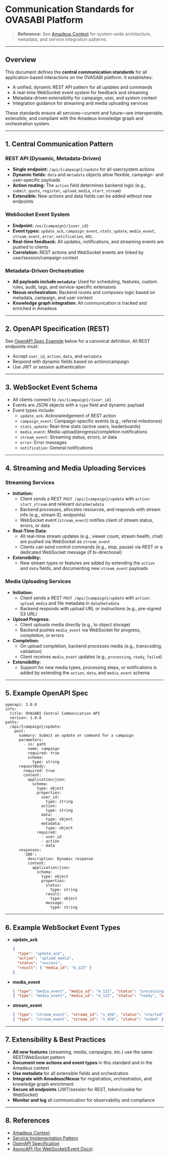 # Communication Standards for OVASABI Platform

> **Reference:** See [Amadeus Context](../amadeus/amadeus_context.md) for system-wide architecture,
> metadata, and service integration patterns.

---

## Overview

This document defines the **central communication standards** for all application-based interactions
on the OVASABI platform. It establishes:

- A unified, dynamic REST API pattern for all updates and commands
- A real-time WebSocket event system for feedback and streaming
- Metadata-driven extensibility for campaign, user, and system context
- Integration guidance for streaming and media uploading services

These standards ensure all services—current and future—are interoperable, extensible, and compliant
with the Amadeus knowledge graph and orchestration system.

---

## 1. Central Communication Pattern

### REST API (Dynamic, Metadata-Driven)

- **Single endpoint:** `/api/{campaign}/update` for all user/system actions
- **Dynamic fields:** `data` and `metadata` objects allow flexible, campaign- and user-specific
  payloads
- **Action routing:** The `action` field determines backend logic (e.g., `submit_quote`, `register`,
  `upload_media`, `start_stream`)
- **Extensible:** New actions and data fields can be added without new endpoints

### WebSocket Event System

- **Endpoint:** `/ws/{campaign}/{user_id}`
- **Event types:** `update_ack`, `campaign_event`, `stats_update`, `media_event`, `stream_event`,
  `error`, `notification`, etc.
- **Real-time feedback:** All updates, notifications, and streaming events are pushed to clients
- **Correlation:** REST actions and WebSocket events are linked by user/session/campaign context

### Metadata-Driven Orchestration

- **All payloads include `metadata`:** Used for scheduling, features, custom rules, audit, tags, and
  service-specific extensions
- **Nexus orchestration:** Backend routes and composes logic based on metadata, campaign, and user
  context
- **Knowledge graph integration:** All communication is tracked and enriched in Amadeus

---

## 2. OpenAPI Specification (REST)

See [OpenAPI Spec Example](#openapi-spec-example) below for a canonical definition. All REST
endpoints must:

- Accept `user_id`, `action`, `data`, and `metadata`
- Respond with dynamic fields based on action/campaign
- Use JWT or session authentication

---

## 3. WebSocket Event Schema

- All clients connect to `/ws/{campaign}/{user_id}`
- Events are JSON objects with a `type` field and dynamic payload
- Event types include:
  - `update_ack`: Acknowledgement of REST action
  - `campaign_event`: Campaign-specific events (e.g., referral milestones)
  - `stats_update`: Real-time stats (active users, leaderboards)
  - `media_event`: Media upload/progress/completion notifications
  - `stream_event`: Streaming status, errors, or data
  - `error`: Error messages
  - `notification`: General notifications

---

## 4. Streaming and Media Uploading Services

### Streaming Services

- **Initiation:**
  - Client sends a REST `POST /api/{campaign}/update` with `action: start_stream` and relevant
    `data`/`metadata`
  - Backend processes, allocates resources, and responds with stream info (e.g., stream ID,
    endpoints)
  - WebSocket event (`stream_event`) notifies client of stream status, errors, or data
- **Real-Time Data:**
  - All real-time stream updates (e.g., viewer count, stream health, chat) are pushed via WebSocket
    as `stream_event`
  - Clients can send control commands (e.g., stop, pause) via REST or a dedicated WebSocket message
    (if bi-directional)
- **Extensibility:**
  - New stream types or features are added by extending the `action` and `data` fields, and
    documenting new `stream_event` payloads

### Media Uploading Services

- **Initiation:**
  - Client sends a REST `POST /api/{campaign}/update` with `action: upload_media` and file metadata
    in `data`/`metadata`
  - Backend responds with upload URL or instructions (e.g., pre-signed S3 URL)
- **Upload Progress:**
  - Client uploads media directly (e.g., to object storage)
  - Backend pushes `media_event` via WebSocket for progress, completion, or errors
- **Completion:**
  - On upload completion, backend processes media (e.g., transcoding, validation)
  - Client receives `media_event` updates (e.g., `processing`, `ready`, `failed`)
- **Extensibility:**
  - Support for new media types, processing steps, or notifications is added by extending the
    `action`, `data`, and `media_event` schema

---

## 5. Example OpenAPI Spec

```
openapi: 3.0.0
info:
  title: OVASABI Central Communication API
  version: 1.0.0
paths:
  /api/{campaign}/update:
    post:
      summary: Submit an update or command for a campaign
      parameters:
        - in: path
          name: campaign
          required: true
          schema:
            type: string
      requestBody:
        required: true
        content:
          application/json:
            schema:
              type: object
              properties:
                user_id:
                  type: string
                action:
                  type: string
                data:
                  type: object
                metadata:
                  type: object
              required:
                - user_id
                - action
                - data
      responses:
        '200':
          description: Dynamic response
          content:
            application/json:
              schema:
                type: object
                properties:
                  status:
                    type: string
                  result:
                    type: object
                  message:
                    type: string
```

---

## 6. Example WebSocket Event Types

- **update_ack**
  ```json
  {
    "type": "update_ack",
    "action": "upload_media",
    "status": "success",
    "result": { "media_id": "m_123" }
  }
  ```
- **media_event**
  ```json
  { "type": "media_event", "media_id": "m_123", "status": "processing", "progress": 42 }
  { "type": "media_event", "media_id": "m_123", "status": "ready", "url": "https://..." }
  ```
- **stream_event**
  ```json
  { "type": "stream_event", "stream_id": "s_456", "status": "started", "viewers": 10 }
  { "type": "stream_event", "stream_id": "s_456", "status": "ended" }
  ```

---

## 7. Extensibility & Best Practices

- **All new features** (streaming, media, campaigns, etc.) use the same REST/WebSocket pattern
- **Document new actions and event types** in this standard and in the Amadeus context
- **Use metadata** for all extensible fields and orchestration
- **Integrate with Amadeus/Nexus** for registration, orchestration, and knowledge graph enrichment
- **Secure all endpoints** (JWT/session for REST, token/cookie for WebSocket)
- **Monitor and log** all communication for observability and compliance

---

## 8. References

- [Amadeus Context](../amadeus/amadeus_context.md)
- [Service Implementation Pattern](../services/implementation_pattern.md)
- [OpenAPI Specification](https://swagger.io/specification/)
- [AsyncAPI (for WebSocket/Event Docs)](https://www.asyncapi.com/)
